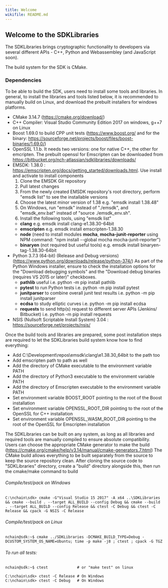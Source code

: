 ```yaml
---
title: Welcome
wikifile: README.md
---
```


## Welcome to the SDKLibraries

The SDKLibraries brings cryptographic functionality to developers via several different APIs - C++, Python and Webassembley (and JavaScript soon). 

The build system for the SDK is CMake.

### Dependencies

To be able to build the SDK, users need to install some tools and libraries. In general, to install the libraries and tools listed below, it is recommended to manually build on Linux, and download the prebuilt installers for windows platforms.

- CMake 3.14.7 (https://cmake.org/download/)
- C++ Compiler: Visual Studio Community Edition 2017 on windows, g++7 on Linux
- Boost 1.69.0 to build CPP unit tests (https://www.boost.org/ and for the binary: https://sourceforge.net/projects/boost/files/boost-binaries/1.69.0/)
- OpenSSL 1.1.b. It needs two versions: one for native C++, the other for emcripten. The prebuilt openssl for Emscripten can be downloaded from https://bitbucket.org/nch-atlassian/sdklibraries/downloads/
- EMSDK: 1.38.0 : https://emscripten.org/docs/getting_started/downloads.html.
    Use install and activate to install components
	1. Clone the EMSDK Git repository
	2. Pull latest changes
	3. From the newly created EMSDK repository's root directory, perform "emsdk list" to see the installable versions
	4. Choose the latest minor version of 1.38 e.g. "emsdk install 1.38.48"
	5. On Windows, run "emsdk" instead of "./emsdk", and "emsdk_env.bat" instead of "source ./emsdk_env.sh".
	6. Install the following tools, using "emsdk list"
    - **clang**  e.g. emsdk install clang-e1.38.30-64bit
    - **emscripten**  e.g. emsdk install emscripten-1.38.30
    - **node** (need to install modules **mocha**, **mocha-junit-reporter** using NPM command: "npm install --global mocha mocha-junit-reporter")
    - **binaryen** (not required  but useful tools)  e.g. emsdk install binaryen-tag-1.38.30-64bit
- Python 3.7.3 (64-bit) (Release and Debug versions) (https://www.python.org/downloads/release/python-374/)
    As part of the Python Windows installer, ensure to check the installation options for the "Download debugging symbols" and the "Download debug binaries (requires VS 2015 or later)" checkboxes.
    - **pathlib**       useful i.e. python -m pip install pathlib
    - **pytest**        to run Python tests i.e. python -m pip install pytest
    - **junitparser**   to combine overall junit test results i.e. python -m pip install junitparser
    - **ecdsa**         to study elliptic curves i.e. python -m pip install ecdsa
    - **requests**      to send http(s) request to different server APIs (Jenkins/ Bitbucket) i.e. python -m pip install requests
- NSIS (Nullsoft Scriptable Install System) 3.04 : https://sourceforge.net/projects/nsis/

Once the build tools and libraries are prepared, some post installation steps are required to let the SDKLibraries build system know how to find everything:

- Add C:\Development\repos\emsdk\clang\e1.38.30_64bit to the path too
- Add emscripten path to path as well
- Add the directory of CMake executable to the environment variable PATH
- Add the directory of Python3 executable to the environment variable PATH
- Add the directory of Emscripten executable to the environment variable PATH
- Set environment variable BOOST_ROOT pointing to the root of the Boost installation
- Set environment variable OPENSSL_ROOT_DIR pointing to the root of the OpenSSL for C++ installation
- Set environment variable OPENSSL_WASM_ROOT_DIR pointing to the root of the OpenSSL for Emscripten installation

The SDKLibraries can be built on any system, as long as all libraries and required tools are manually compiled to ensure absolute compatibility. Users can choose the appropriate CMake generator to make the build (https://cmake.org/cmake/help/v3.14/manual/cmake-generators.7.html)
The CMake build allows everything to be built separately from the source to keep the source repository clean. After cloning the source code to "SDKLibraries" directory, create a "build" directory alongside this, then run the cmake/make command to build

###### Compile/test/pack on Windows
```console
C:\nchain\sdk> cmake -G"Visual Studio 15 2017" -A x64 ..\SDKLibraries && cmake --build . --target ALL_BUILD --config Debug && cmake --build . --target ALL_BUILD --config Release && ctest -C Debug && ctest -C Release && cpack -G NSIS -C Release
```

###### Compile/test/pack on Linux
```console
nchain@sdk:~$ cmake ../SDKLibraries -DCMAKE_BUILD_TYPE=Debug -DCUSTOM_SYSTEM_OS_NAME=Ubuntu; time -p make -j8 ; ctest ; cpack -G TGZ
```

###### To run all tests:
```console
nchain@sdk:~$ ctest             # or "make test" on linux

C:\nchain\sdk> ctest -C Release # On Windows
C:\nchain\sdk> ctest -C Debug   # On Windows
```